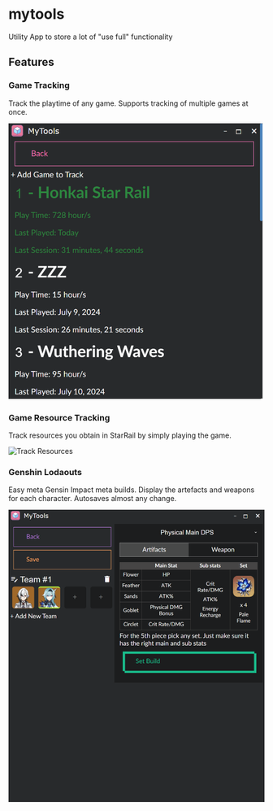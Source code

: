 # mytools

Utility App to store a lot of "use full" functionality

## Features

### Game Tracking

Track the playtime of any game. Supports tracking of multiple games at once.

![Track Games](images/tracking_game.png)

### Game Resource Tracking

Track resources you obtain in StarRail by simply playing the game.

![Track Resources](images/resources_tracking.png)

### Genshin Lodaouts

Easy meta Gensin Impact meta builds. Display the artefacts and weapons for each character. Autosaves almost any change.

![Genshin Lodaouts](images/genshin_lodaouts.png)

